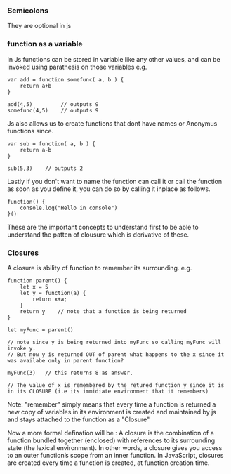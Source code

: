 ### Semicolons
They are optional in js

### function as a variable

In Js functions can be stored in variable like any other values, and can be invoked using parathesis on those variables
e.g.

    var add = function somefunc( a, b ) {
        return a+b
    }

    add(4,5)         // outputs 9
    somefunc(4,5)    // outputs 9

Js also allows us to create functions that dont have names or Anonymus functions since.

    var sub = function( a, b ) {
        return a-b
    }

    sub(5,3)    // outputs 2

Lastly if you don't want to name the function can call it or call the function as soon as you define it, you can do so by calling it inplace as follows.

    function() {
        console.log("Hello in console")
    }()
    
These are the important concepts to understand first to be able to understand the patten of clousure which is derivative of these.

### Closures
A closure is ability of function to remember its surrounding.
e.g.

    function parent() {
        let x = 5
        let y = function(a) {
            return x+a;
        }
        return y    // note that a function is being returned
    }

    let myFunc = parent()

    // note since y is being returned into myFunc so calling myFunc will invoke y.
    // But now y is returned OUT of parent what happens to the x since it was availabe only in parent function?

    myFunc(3)   // this returns 8 as answer. 
    
    // The value of x is remembered by the retured function y since it is in its CLOSURE (i.e its immidiate environment that it remembers)

Note: "remember" simply means that every time a function is returned a new copy of variables in its environment is created and maintained by js and stays attached to the function as a "Closure"


Now a more formal defination will be : A closure is the combination of a function bundled together (enclosed) with references to its surrounding state (the lexical environment). In other words, a closure gives you access to an outer function’s scope from an inner function. In JavaScript, closures are created every time a function is created, at function creation time.
